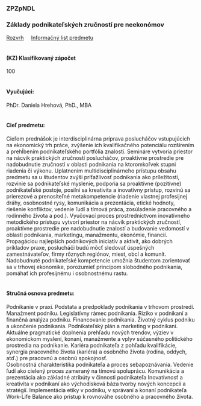 ### ZPZpNDL
### Základy podnikateľských zručností pre neekonómov

[Rozvrh](https://maisportal.tuke.sk/portal/rozvrhy.mais)&nbsp;&nbsp;&nbsp;&nbsp;
[Informačný list predmetu](https://maisportal.tuke.sk/portal/tlacPredmetuOSP.mais?predmetId=52851271&lang=sk)&nbsp;&nbsp;&nbsp;&nbsp;
<br>
<br>

#### (KZ) Klasifikovaný zápočet
<div class="points-bar">
  <div class="points zapocet" style="width: 100%">100</div>
</div>
<br>

#### Vyučujúci:
PhDr. Daniela Hrehová, PhD., MBA
<br>
<br>

#### Cieľ predmetu:
Cieľom prednášok je interdisciplinárna príprava poslucháčov  vstupujúcich na ekonomický trh práce, zvýšenie ich kvalifikačného potenciálu rozšírením a  prehĺbením podnikateľského portfólia znalostí. Semináre vytvoria priestor na nácvik praktických zručností poslucháčov, proaktívne prostredie pre nadobudnutie zručností v oblasti podnikania na ktoromkoľvek stupni riadenia či výkonu. Uplatnením multidisciplinárneho prístupu obsahu predmetu sa u študentov zvýši príťažlivosť podnikania ako príležitosti, rozvinie sa podnikateľské myslenie, podporia sa proaktívne (pozitívne) podnikateľské postoje, posilní sa kreativita a inovatívny prístup, rozvinú sa prierezové a prenositeľné metakompetencie (riadenie vlastnej profesijnej dráhy, osobnostné rysy, komunikácia a prezentácia, etické hodnoty, riešenie konfliktov, vedenie ľudí a tímová práca, zosúladenie pracovného a rodinného života a pod.). Vyučovací proces prostredníctvom inovatívneho metodického prístupu vytvorí priestor na nácvik praktických zručností, proaktívne prostredie pre nadobudnutie znalostí a budovanie vedomostí v oblasti podnikania, marketingu, manažmentu, ekonómie, financií. Propagáciou najlepších podnikových iniciatív a aktivít, ako dobrých príkladov praxe, poslucháči budú môcť sledovať úspešných zamestnávateľov, firmy rôznych regiónov, miest, obcí a komunít. Nadobudnuté podnikateľské kompetencie umožnia študentom zorientovať sa v trhovej ekonomike, porozumieť princípom slobodného podnikania, pomáhať ich profesijnému i osobnostnému rastu.
<br>
<br>

#### Stručná osnova predmetu:
Podnikanie v praxi. Podstata a predpoklady podnikania v trhovom prostredí. Manažment podniku. Legislatívny rámec podnikania.
Riziko v podnikaní a finančná analýza podniku. Financovanie podnikania.       Životný cyklus podniku a ukončenie podnikania. Podnikateľský plán a marketing v podnikaní.
Aktuálne pragmatické doplnenia prehľadu nových trendov, výziev v ekonomickom myslení, konaní, manažmente a vplyv súčasného politického prostredia na podnikanie.
Kariéra podnikateľa z pohľadu kvalifikácie, synergia pracovného života (kariéra) a osobného života (rodina, oddych, atď.)  pre pracovnú a osobnú spokojnosť.  
Osobnostná charakteristika podnikateľa a proces sebapoznávania.
Vedenie ľudí ako cielený proces zameraný na tímovú spoluprácu.
Komunikácia a prezentácia ako základné atribúty v činnosti podnikateľa
Inovatívnosť a kreativita v podnikaní ako východisková báza tvorby nových koncepcií a stratégií.
Implementácia  etiky v podniku, v správaní a konaní podnikateľa
Work-Life Balance ako prístup k rovnováhe osobného a pracovného života.